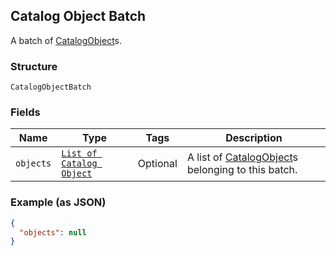 ## Catalog Object Batch

A batch of [CatalogObject](#type-catalogobject)s.

### Structure

`CatalogObjectBatch`

### Fields

| Name | Type | Tags | Description |
|  --- | --- | --- | --- |
| `objects` | [`List of Catalog Object`](/doc/models/catalog-object.md) | Optional | A list of [CatalogObject](#type-catalogobject)s belonging to this batch. |

### Example (as JSON)

```json
{
  "objects": null
}
```

